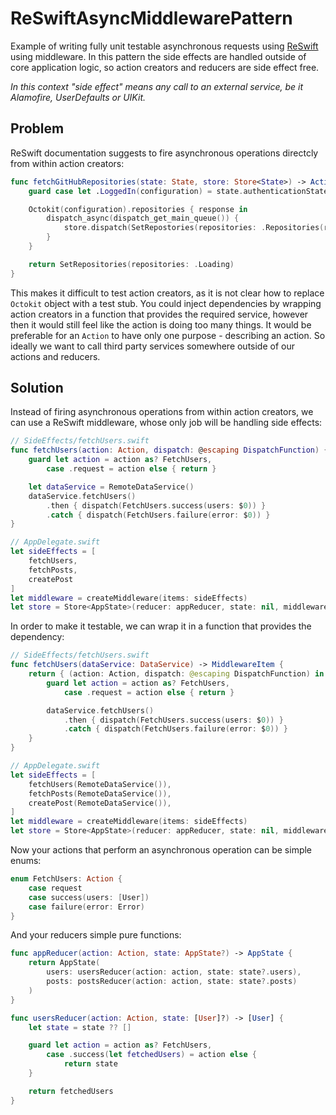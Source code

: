 # ReSwiftAsyncMiddlewarePattern
Example of writing fully unit testable asynchronous requests using [ReSwift](https://github.com/reswift/reswift) using middleware. In this pattern the side effects are handled outside of core application logic, so action creators and reducers are side effect free.

*In this context "side effect" means any call to an external service, be it Alamofire, UserDefaults or UIKit.*

## Problem
ReSwift documentation suggests to fire asynchronous operations directcly from within action creators:

```swift
func fetchGitHubRepositories(state: State, store: Store<State>) -> Action? {
    guard case let .LoggedIn(configuration) = state.authenticationState.loggedInState  else { return nil }

    Octokit(configuration).repositories { response in
        dispatch_async(dispatch_get_main_queue()) {
            store.dispatch(SetRepostories(repositories: .Repositories(response)))
        }
    }

    return SetRepositories(repositories: .Loading)
}
```

This makes it difficult to test action creators, as it is not clear how to replace `Octokit` object with a test stub. You could inject dependencies by wrapping action creators in a function that provides the required service, however then it would still feel like the action is doing too many things. It would be preferable for an `Action` to have only one purpose - describing an action. So ideally we want to call third party services somewhere outside of our actions and reducers.

## Solution
Instead of firing asynchronous operations from within action creators, we can use a ReSwift middleware, whose only job will be handling side effects:

```swift
// SideEffects/fetchUsers.swift
func fetchUsers(action: Action, dispatch: @escaping DispatchFunction) {
    guard let action = action as? FetchUsers,
        case .request = action else { return }

    let dataService = RemoteDataService()
    dataService.fetchUsers()
        .then { dispatch(FetchUsers.success(users: $0)) }
        .catch { dispatch(FetchUsers.failure(error: $0)) }
}

// AppDelegate.swift
let sideEffects = [
    fetchUsers,
    fetchPosts,
    createPost
]
let middleware = createMiddleware(items: sideEffects)
let store = Store<AppState>(reducer: appReducer, state: nil, middleware: [middleware])
```

In order to make it testable, we can wrap it in a function that provides the dependency:

```swift
// SideEffects/fetchUsers.swift
func fetchUsers(dataService: DataService) -> MiddlewareItem {
    return { (action: Action, dispatch: @escaping DispatchFunction) in
        guard let action = action as? FetchUsers,
            case .request = action else { return }

        dataService.fetchUsers()
            .then { dispatch(FetchUsers.success(users: $0)) }
            .catch { dispatch(FetchUsers.failure(error: $0)) }
    }
}

// AppDelegate.swift
let sideEffects = [
    fetchUsers(RemoteDataService()),
    fetchPosts(RemoteDataService()),
    createPost(RemoteDataService()),
]
let middleware = createMiddleware(items: sideEffects)
let store = Store<AppState>(reducer: appReducer, state: nil, middleware: [middleware])
```

Now your actions that perform an asynchronous operation can be simple enums:

```swift
enum FetchUsers: Action {
    case request
    case success(users: [User])
    case failure(error: Error)
}
```

And your reducers simple pure functions:

```swift
func appReducer(action: Action, state: AppState?) -> AppState {
    return AppState(
        users: usersReducer(action: action, state: state?.users),
        posts: postsReducer(action: action, state: state?.posts)
    )
}

func usersReducer(action: Action, state: [User]?) -> [User] {
    let state = state ?? []

    guard let action = action as? FetchUsers,
        case .success(let fetchedUsers) = action else {
            return state
    }

    return fetchedUsers
}
```
